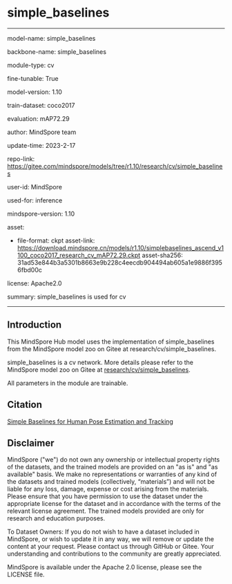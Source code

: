 # simple_baselines

---

model-name: simple_baselines

backbone-name: simple_baselines

module-type: cv

fine-tunable: True

model-version: 1.10

train-dataset: coco2017

evaluation: mAP72.29

author: MindSpore team

update-time: 2023-2-17

repo-link: <https://gitee.com/mindspore/models/tree/r1.10/research/cv/simple_baselines>

user-id: MindSpore

used-for: inference

mindspore-version: 1.10

asset:

-
    file-format: ckpt
    asset-link: <https://download.mindspore.cn/models/r1.10/simplebaselines_ascend_v1100_coco2017_research_cv_mAP72.29.ckpt>
    asset-sha256: 31ad53e844b3a5301b8663e9b228c4eecdb904494ab605a1e9886f3956fbd00c

license: Apache2.0

summary: simple_baselines is used for cv

---

## Introduction

This MindSpore Hub model uses the implementation of simple_baselines from the MindSpore model zoo on Gitee at research/cv/simple_baselines.

simple_baselines is a cv network. More details please refer to the MindSpore model zoo on Gitee at [research/cv/simple_baselines](https://gitee.com/mindspore/models/blob/r1.10/research/cv/simple_baselines/README_CN.md).

All parameters in the module are trainable.

## Citation

[Simple Baselines for Human Pose Estimation and Tracking](https://arxiv.org/pdf/1804.06208.pdf)

## Disclaimer

MindSpore ("we") do not own any ownership or intellectual property rights of the datasets, and the trained models are provided on an "as is" and "as available" basis. We make no representations or warranties of any kind of the datasets and trained models (collectively, “materials”) and will not be liable for any loss, damage, expense or cost arising from the materials. Please ensure that you have permission to use the dataset under the appropriate license for the dataset and in accordance with the terms of the relevant license agreement. The trained models provided are only for research and education purposes.

To Dataset Owners: If you do not wish to have a dataset included in MindSpore, or wish to update it in any way, we will remove or update the content at your request. Please contact us through GitHub or Gitee. Your understanding and contributions to the community are greatly appreciated.

MindSpore is available under the Apache 2.0 license, please see the LICENSE file.
